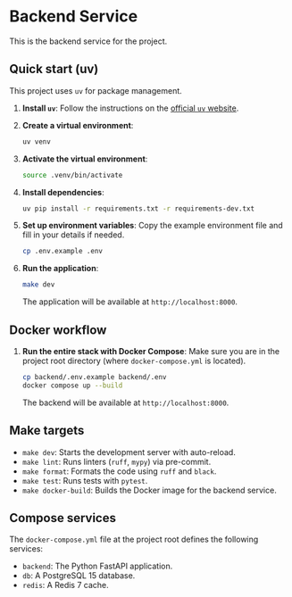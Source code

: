 # Backend Service

This is the backend service for the project.

## Quick start (uv)

This project uses `uv` for package management.

1.  **Install `uv`**:
    Follow the instructions on the [official `uv` website](https://github.com/astral-sh/uv).

2.  **Create a virtual environment**:
    ```bash
    uv venv
    ```

3.  **Activate the virtual environment**:
    ```bash
    source .venv/bin/activate
    ```

4.  **Install dependencies**:
    ```bash
    uv pip install -r requirements.txt -r requirements-dev.txt
    ```

5.  **Set up environment variables**:
    Copy the example environment file and fill in your details if needed.
    ```bash
    cp .env.example .env
    ```

6.  **Run the application**:
    ```bash
    make dev
    ```
    The application will be available at `http://localhost:8000`.

## Docker workflow

1.  **Run the entire stack with Docker Compose**:
    Make sure you are in the project root directory (where `docker-compose.yml` is located).
    ```bash
    cp backend/.env.example backend/.env
    docker compose up --build
    ```
    The backend will be available at `http://localhost:8000`.

## Make targets

- `make dev`: Starts the development server with auto-reload.
- `make lint`: Runs linters (`ruff`, `mypy`) via pre-commit.
- `make format`: Formats the code using `ruff` and `black`.
- `make test`: Runs tests with `pytest`.
- `make docker-build`: Builds the Docker image for the backend service.

## Compose services

The `docker-compose.yml` file at the project root defines the following services:

- `backend`: The Python FastAPI application.
- `db`: A PostgreSQL 15 database.
- `redis`: A Redis 7 cache.
